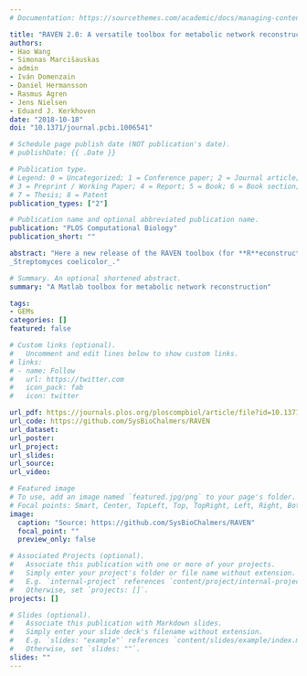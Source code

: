 ```yaml
---
# Documentation: https://sourcethemes.com/academic/docs/managing-content/

title: "RAVEN 2.0: A versatile toolbox for metabolic network reconstruction and a case study on Streptomyces coelicolor"
authors:
- Hao Wang
- Simonas Marcišauskas
- admin
- Iván Domenzain
- Daniel Hermansson
- Rasmus Agren
- Jens Nielsen
- Eduard J. Kerkhoven
date: "2018-10-18"
doi: "10.1371/journal.pcbi.1006541"

# Schedule page publish date (NOT publication's date).
# publishDate: {{ .Date }}

# Publication type.
# Legend: 0 = Uncategorized; 1 = Conference paper; 2 = Journal article;
# 3 = Preprint / Working Paper; 4 = Report; 5 = Book; 6 = Book section;
# 7 = Thesis; 8 = Patent
publication_types: ["2"]

# Publication name and optional abbreviated publication name.
publication: "PLOS Computational Biology"
publication_short: ""

abstract: "Here a new release of the RAVEN toolbox (for **R**econstruction, **A**nalysis and **V**isualization of m**E**tabolic **N**etworks) is presented. Its main new features are its redefined pipeline, now constructed around the KEGG and MetaCyc databases, and improved performance/compatibility with the COBRA toolbox. I was mainly involved in the latter feature, working in achieving proper conversion between RAVEN & COBRA model structures. The ease of use of RAVEN is exemplified with the _de novo_ reconstruction of Sco4, a GEM of the antibiotic-producing bacterium
_Streptomyces coelicolor_."

# Summary. An optional shortened abstract.
summary: "A Matlab toolbox for metabolic network reconstruction"

tags:
- GEMs
categories: []
featured: false

# Custom links (optional).
#   Uncomment and edit lines below to show custom links.
# links:
# - name: Follow
#   url: https://twitter.com
#   icon_pack: fab
#   icon: twitter

url_pdf: https://journals.plos.org/ploscompbiol/article/file?id=10.1371/journal.pcbi.1006541&type=printable
url_code: https://github.com/SysBioChalmers/RAVEN
url_dataset:
url_poster:
url_project:
url_slides:
url_source:
url_video:

# Featured image
# To use, add an image named `featured.jpg/png` to your page's folder.
# Focal points: Smart, Center, TopLeft, Top, TopRight, Left, Right, BottomLeft, Bottom, BottomRight.
image:
  caption: "Source: https://github.com/SysBioChalmers/RAVEN"
  focal_point: ""
  preview_only: false

# Associated Projects (optional).
#   Associate this publication with one or more of your projects.
#   Simply enter your project's folder or file name without extension.
#   E.g. `internal-project` references `content/project/internal-project/index.md`.
#   Otherwise, set `projects: []`.
projects: []

# Slides (optional).
#   Associate this publication with Markdown slides.
#   Simply enter your slide deck's filename without extension.
#   E.g. `slides: "example"` references `content/slides/example/index.md`.
#   Otherwise, set `slides: ""`.
slides: ""
---
```

